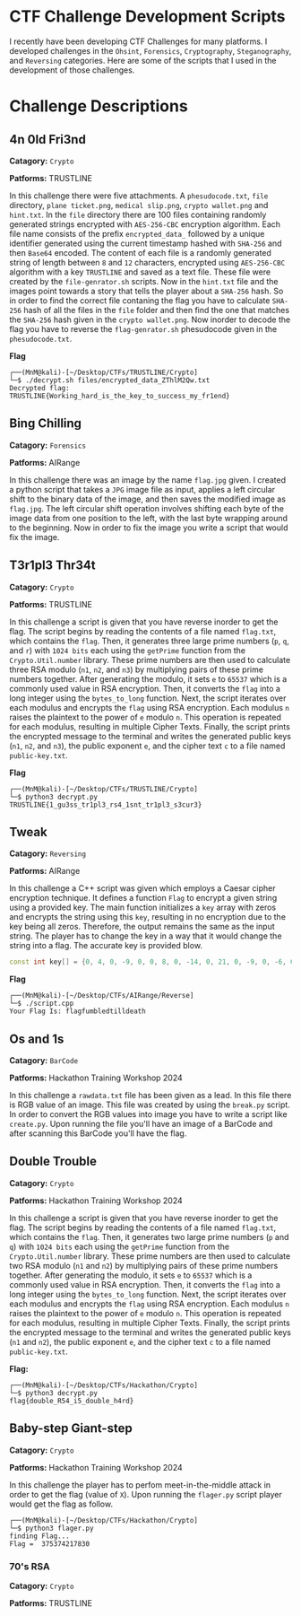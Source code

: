 # CTF Challenge Development Scripts
I recently have been developing CTF Challenges for many platforms. I developed challenges in the `Ohsint`, `Forensics`, `Cryptography`, `Steganography`, and `Reversing` categories. Here are some of the scripts that I used in the development of those challenges.

# Challenge Descriptions

## 4n 0ld Fri3nd
**Catagory:** `Crypto`

**Patforms:** TRUSTLINE

In this challenge there were five attachments. A `phesudocode.txt`, `file` directory, `plane ticket.png`, `medical slip.png`, `crypto wallet.png` and `hint.txt`. In the `file` directory there are 100 files containing randomly generated strings encrypted with `AES-256-CBC` encryption algorithm. Each file name consists of the prefix `encrypted_data_` followed by a unique identifier generated using the current timestamp hashed with `SHA-256` and then `Base64` encoded. The content of each file is a randomly generated string of length between `8` and `12` characters, encrypted using `AES-256-CBC` algorithm with a key `TRUSTLINE` and saved as a text file. These file were created by the `file-genrator.sh` scripts. Now in the `hint.txt` file and the images point towards a story that tells the player about a `SHA-256` hash. So in order to find the correct file contaning the flag you have to calculate `SHA-256` hash of all the files in the `file` folder and then find the one that matches the `SHA-256` hash given in the `crypto wallet.png`. Now inorder to decode the flag you have to reverse the `flag-genrator.sh` phesudocode given in the `phesudocode.txt`.

**Flag**

```console
┌──(MnM@kali)-[~/Desktop/CTFs/TRUSTLINE/Crypto]
└─$ ./decrypt.sh files/encrypted_data_ZThlM2Qw.txt     
Decrypted flag: TRUSTLINE{Working_hard_is_the_key_to_success_my_fr1end}
```

## Bing Chilling
**Catagory:** `Forensics`

**Patforms:** AIRange

In this challenge there was an image by the name `flag.jpg` given. I created a python script that takes a `JPG` image file as input, applies a left circular shift to the binary data of the image, and then saves the modified image as `flag.jpg`. The left circular shift operation involves shifting each byte of the image data from one position to the left, with the last byte wrapping around to the beginning. Now in order to fix the image you write a script that would fix the image.

## T3r1pl3 Thr34t
**Catagory:** `Crypto`

**Patforms:** TRUSTLINE

In this challenge a script is given that you have reverse inorder to get the flag. The script begins by reading the contents of a file named `flag.txt`, which contains the `flag`. Then, it generates three large prime numbers (`p`, `q`, and `r`) with `1024 bits` each using the `getPrime` function from the `Crypto.Util.number` library. These prime numbers are then used to calculate three RSA modulo (`n1`, `n2`, and `n3`) by multiplying pairs of these prime numbers together. After generating the modulo, it sets `e` to `65537` which is a commonly used value in RSA encryption. Then, it converts the `flag` into a long integer using the `bytes_to_long` function. Next, the script iterates over each modulus and encrypts the `flag` using RSA encryption. Each modulus `n` raises the plaintext to the power of `e` modulo `n`. This operation is repeated for each modulus, resulting in multiple Cipher Texts. Finally, the script prints the encrypted message to the terminal and writes the generated public keys (`n1`, `n2`, and `n3`), the public exponent `e`, and the cipher text `c` to a file named `public-key.txt`.

**Flag**

```console
┌──(MnM@kali)-[~/Desktop/CTFs/TRUSTLINE/Crypto]
└─$ python3 decrypt.py
TRUSTLINE{1_gu3ss_tr1pl3_rs4_1snt_tr1pl3_s3cur3}
```

## Tweak
**Catagory:** `Reversing`

**Patforms:** AIRange

In this challenge a C++ script was given which employs a Caesar cipher encryption technique. It defines a function `Flag` to encrypt a given string using a provided key. The main function initializes a `key` array with zeros and encrypts the string using this `key`, resulting in no encryption due to the key being all zeros. Therefore, the output remains the same as the input string. The player has to change the key in a way that it would change the string into a flag. The accurate key is provided blow.

```C++
const int key[] = {0, 4, 0, -9, 0, 0, 8, 0, -14, 0, 21, 0, -9, 0, -6, 0, -2, 0, 4, 0}
```

**Flag**

```console
┌──(MnM@kali)-[~/Desktop/CTFs/AIRange/Reverse]
└─$ ./script.cpp
Your Flag Is: flagfumbledtilldeath
```

## Os and 1s
**Catagory:** `BarCode`

**Patforms:** Hackathon Training Workshop 2024

In this challenge a `rawdata.txt` file has been given as a lead. In this file there is RGB value of an image. This file was created by using the `break.py` script. In order to convert the RGB values into image you have to write a script like `create.py`. Upon running the file you'll have an image of a BarCode and after scanning this BarCode you'll have the flag.

## Double Trouble
**Catagory:** `Crypto`

**Patforms:** Hackathon Training Workshop 2024

In this challenge a script is given that you have reverse inorder to get the flag. The script begins by reading the contents of a file named `flag.txt`, which contains the `flag`. Then, it generates two large prime numbers (`p` and `q`) with `1024 bits` each using the `getPrime` function from the `Crypto.Util.number` library. These prime numbers are then used to calculate two RSA modulo (`n1` and `n2`) by multiplying pairs of these prime numbers together. After generating the modulo, it sets `e` to `65537` which is a commonly used value in RSA encryption. Then, it converts the `flag` into a long integer using the `bytes_to_long` function. Next, the script iterates over each modulus and encrypts the `flag` using RSA encryption. Each modulus `n` raises the plaintext to the power of `e` modulo `n`. This operation is repeated for each modulus, resulting in multiple Cipher Texts. Finally, the script prints the encrypted message to the terminal and writes the generated public keys (`n1` and `n2`), the public exponent `e`, and the cipher text `c` to a file named `public-key.txt`.

**Flag:**

```console
┌──(MnM@kali)-[~/Desktop/CTFs/Hackathon/Crypto]
└─$ python3 decrypt.py
flag{double_R54_i5_double_h4rd}
```

## Baby-step Giant-step
**Catagory:** `Crypto`

**Patforms:** Hackathon Training Workshop 2024

In this challenge the player has to perfom meet-in-the-middle attack in order to get the flag (value of `X`). Upon running the `flager.py` script player would get the flag as follow.

```console
┌──(MnM@kali)-[~/Desktop/CTFs/Hackathon/Crypto]
└─$ python3 flager.py
finding Flag...
Flag =  375374217830
```

### 70's RSA
**Catagory:** `Crypto`

**Patforms:** TRUSTLINE

